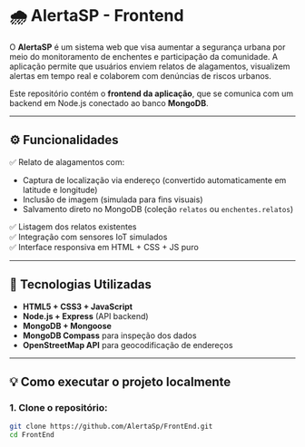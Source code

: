 # 🌧️ AlertaSP - Frontend

O **AlertaSP** é um sistema web que visa aumentar a segurança urbana por meio do monitoramento de enchentes e participação da comunidade. A aplicação permite que usuários enviem relatos de alagamentos, visualizem alertas em tempo real e colaborem com denúncias de riscos urbanos.  

Este repositório contém o **frontend da aplicação**, que se comunica com um backend em Node.js conectado ao banco **MongoDB**.

---

## ⚙️ Funcionalidades

✅ Relato de alagamentos com:
- Captura de localização via endereço (convertido automaticamente em latitude e longitude)
- Inclusão de imagem (simulada para fins visuais)
- Salvamento direto no MongoDB (coleção `relatos` ou `enchentes.relatos`)

✅ Listagem dos relatos existentes  
✅ Integração com sensores IoT simulados  
✅ Interface responsiva em HTML + CSS + JS puro

---

## 🧰 Tecnologias Utilizadas

- **HTML5 + CSS3 + JavaScript**
- **Node.js + Express** (API backend)
- **MongoDB + Mongoose**
- **MongoDB Compass** para inspeção dos dados
- **OpenStreetMap API** para geocodificação de endereços

---

## 💡 Como executar o projeto localmente

### 1. Clone o repositório:
```bash
git clone https://github.com/AlertaSp/FrontEnd.git
cd FrontEnd
